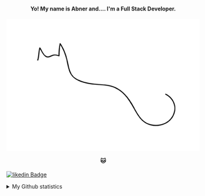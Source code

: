 <h4 align="center">
Yo! My name is Abner and.... I'm a Full Stack Developer.

</h4>

<h4 align="center">
 
![10f63032274153.56a30a3b88158](https://raw.githubusercontent.com/AbnerAWR/AbnerAWR/main/10f63032274153.56a30a3b88158.gif)

 <b>🐱</b>
</h4>



[![likedin Badge](https://img.shields.io/badge/linkedin-%230077B5.svg?&style=for-the-badge&logo=linkedin&logoColor=white&link=https://www.linkedin.com/in/abner-wesley-ribeiro-6731bb171/)](https://www.linkedin.com/in/abner-wesley-ribeiro-6731bb171/)

<details>
    <summary>My Github statistics</summary>
    <br>
    <p align="center">
       <img src="https://github-readme-stats.vercel.app/api?username=AbnerAWR&theme=synthwave&show_icons=true&include_all_commits=true" alt="Github statistics" />
    </p>
  <br>
    <p align="center">
        <img src="https://github-readme-stats.vercel.app/api/top-langs?username=AbnerAWR&theme=tokyonight" alt="Most used technologies" />
    </p>
</details>

<!--
**AbnerAWR/AbnerAWR** is a ✨ _special_ ✨ repository because its `README.md` (this file) appears on your GitHub profile.

Here are some ideas to get you started:

- 🔭 I’m currently working on ...
- 🌱 I’m currently learning ...
- 👯 I’m looking to collaborate on ...
- 🤔 I’m looking for help with ...
- 💬 Ask me about ...
- 📫 How to reach me: ...
- 😄 Pronouns: ...
- ⚡ Fun fact: ...
-->


